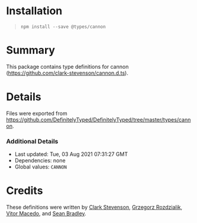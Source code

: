 # Installation
> `npm install --save @types/cannon`

# Summary
This package contains type definitions for cannon (https://github.com/clark-stevenson/cannon.d.ts).

# Details
Files were exported from https://github.com/DefinitelyTyped/DefinitelyTyped/tree/master/types/cannon.

### Additional Details
 * Last updated: Tue, 03 Aug 2021 07:31:27 GMT
 * Dependencies: none
 * Global values: `CANNON`

# Credits
These definitions were written by [Clark Stevenson](https://github.com/clark-stevenson), [Grzegorz Rozdzialik](https://github.com/Gelio), [Vitor Macedo](https://github.com/VitorMac10), and [Sean Bradley](https://github.com/Sean-Bradley).
